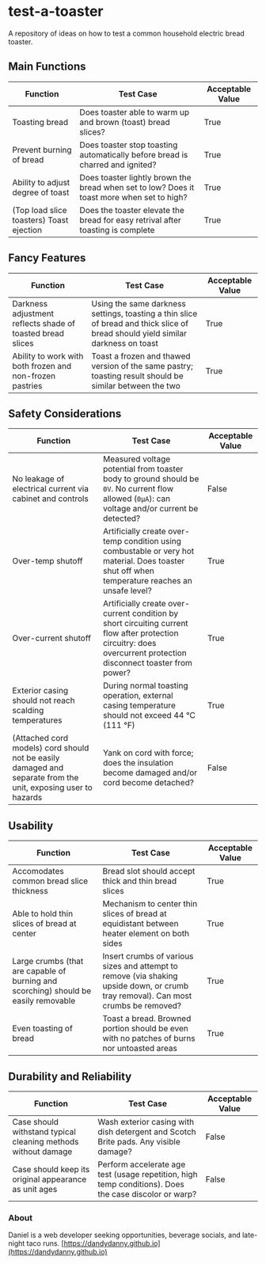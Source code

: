 # test-a-toaster
A repository of ideas on how to test a common household electric bread toaster.

## Main Functions

| Function | Test Case | Acceptable Value |
| ---------| --------- | ---------------- |
| Toasting bread | Does toaster able to warm up and brown (toast) bread slices? | True |
| Prevent burning of bread | Does toaster stop toasting automatically before bread is charred and ignited? | True |
| Ability to adjust degree of toast | Does toaster lightly brown the bread when set to low? Does it toast more when set to high? | True |
| (Top load slice toasters) Toast ejection | Does the toaster elevate the bread for easy retrival after toasting is complete | True |

## Fancy Features
| Function | Test Case | Acceptable Value |
| ---------| --------- | ---------------- |
| Darkness adjustment reflects shade of toasted bread slices | Using the same darkness settings, toasting a thin slice of bread and thick slice of bread should yield similar darkness on toast | True |
| Ability to work with both frozen and non-frozen pastries | Toast a frozen and thawed version of the same pastry; toasting result should be similar between the two | True |

## Safety Considerations

| Function | Test Case | Acceptable Value |
| -------- | --------- | ---------------- |
| No leakage of electrical current via cabinet and controls | Measured voltage potential from toaster body to ground should be `0V`. No current flow allowed (`0μA`): can voltage and/or current be detected? | False |
| Over-temp shutoff | Artificially create over-temp condition using combustable or very hot material. Does toaster shut off when temperature reaches an unsafe level? | True |
| Over-current shutoff | Artificially create over-current condition by short circuiting current flow after protection circuitry: does overcurrent protection disconnect toaster from power? | True |
| Exterior casing should not reach scalding temperatures | During normal toasting operation, external casing temperature should not exceed 44 °C (111 °F) | True |
| (Attached cord models) cord should not be easily damaged and separate from the unit, exposing user to hazards | Yank on cord with force; does the insulation become damaged and/or cord become detached? | False |

## Usability

| Function | Test Case | Acceptable Value |
| -------- | --------- | ---------------- |
| Accomodates common bread slice thickness | Bread slot should accept thick and thin bread slices | True |
| Able to hold thin slices of bread at center | Mechanism to center thin slices of bread at equidistant between heater element on both sides | True |
| Large crumbs (that are capable of burning and scorching) should be easily removable | Insert crumbs of various sizes and attempt to remove (via shaking upside down, or crumb tray removal). Can most crumbs be removed? | True |
| Even toasting of bread | Toast a bread. Browned portion should be even with no patches of burns nor untoasted areas | True |

## Durability and Reliability

| Function | Test Case | Acceptable Value |
| -------- | --------- | ---------------- |
| Case should withstand typical cleaning methods without damage | Wash exterior casing with dish detergent and Scotch Brite pads. Any visible damage? | False |
| Case should keep its original appearance as unit ages | Perform accelerate age test (usage repetition, high temp conditions). Does the case discolor or warp? | False |

### About
Daniel is a web developer seeking opportunities, beverage socials, and late-night taco runs.
[https://dandydanny.github.io](https://dandydanny.github.io)

